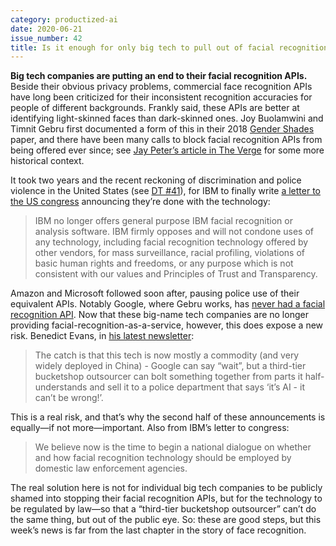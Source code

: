 ```yaml
---
category: productized-ai
date: 2020-06-21
issue_number: 42
title: Is it enough for only big tech to pull out of facial recognition?
---
```


**Big tech companies are putting an end to their facial recognition APIs.**
Beside their obvious privacy problems, commercial face recognition APIs have long been criticized for their inconsistent recognition accuracies for people of different backgrounds.
Frankly said, these APIs are better at identifying light-skinned faces than dark-skinned ones.
Joy Buolamwini and Timnit Gebru first documented a form of this in their 2018 [Gender Shades](http://gendershades.org/?utm_campaign=Dynamically%20Typed&utm_medium=email&utm_source=Revue%20newsletter) paper, and there have been many calls to block facial recognition APIs from being offered ever since; see [Jay Peter’s article in The Verge](https://www.theverge.com/2020/6/8/21284683/ibm-no-longer-general-purpose-facial-recognition-analysis-software?utm_campaign=Dynamically%20Typed&utm_medium=email&utm_source=Revue%20newsletter) for some more historical context.

It took two years and the recent reckoning of discrimination and police violence in the United States (see [DT #41](https://dynamicallytyped.com/issues/41-black-lives-matter-highlighting-ml-ai-products-research-and-climate-projects-by-black-creators-251381?utm_campaign=Dynamically%20Typed&utm_medium=email&utm_source=Revue%20newsletter)), for IBM to finally write [a letter to the US congress](https://www.ibm.com/blogs/policy/facial-recognition-susset-racial-justice-reforms/?utm_campaign=Dynamically%20Typed&utm_medium=email&utm_source=Revue%20newsletter) announcing they’re done with the technology:

> IBM no longer offers general purpose IBM facial recognition or analysis software.
> IBM firmly opposes and will not condone uses of any technology, including facial recognition technology offered by other vendors, for mass surveillance, racial profiling, violations of basic human rights and freedoms, or any purpose which is not consistent with our values and Principles of Trust and Transparency.

Amazon and Microsoft followed soon after, pausing police use of their equivalent APIs.
Notably Google, where Gebru works, has [never had a facial recognition API](https://twitter.com/jeffdean/status/1270961033616617473?utm_campaign=Dynamically%20Typed&utm_medium=email&utm_source=Revue%20newsletter).
Now that these big-name tech companies are no longer providing facial-recognition-as-a-service, however, this does expose a new risk.
Benedict Evans, in [his latest newsletter](https://mailchi.mp/bad1c520af3b/benedicts-newsletter-no-451186?e=2ce07ab429&utm_campaign=Dynamically%20Typed&utm_medium=email&utm_source=Revue%20newsletter):

> The catch is that this tech is now mostly a commodity (and very widely deployed in China) - Google can say “wait”, but a third-tier bucketshop outsourcer can bolt something together from parts it half-understands and sell it to a police department that says ‘it’s AI - it can’t be wrong!’.

This is a real risk, and that’s why the second half of these announcements is equally—if not more—important.
Also from IBM’s letter to congress:

> We believe now is the time to begin a national dialogue on whether and how facial recognition technology should be employed by domestic law enforcement agencies.

The real solution here is not for individual big tech companies to be publicly shamed into stopping their facial recognition APIs, but for the technology to be regulated by law—so that a “third-tier bucketshop outsourcer” can’t do the same thing, but out of the public eye.
So: these are good steps, but this week’s news is far from the last chapter in the story of face recognition.